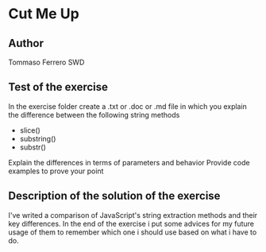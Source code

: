 # Cut Me Up

## Author

Tommaso Ferrero SWD

## Test of the exercise

In the exercise folder create a .txt or .doc or .md file in which you explain the difference between the following string methods

- slice()  
- substring()  
- substr()

Explain the differences in terms of parameters and behavior
Provide code examples to prove your point  

## Description of the solution of the exercise

I've writed a comparison of JavaScript's string extraction methods and their key differences. In the end of the exercise i put some advices for my future usage of them to remember which one i should use based on what i have to do.  
